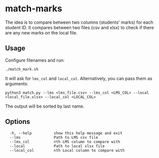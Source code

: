 # match-marks

The idea is to compare between two columns (students' marks) for each student ID.
It compares between two files (csv and xlsx) to check if there are any new marks on the local file.

## Usage
Configure filenames and run:
```
./match_mark.sh
```
It will ask for `lms_col` and `local_col`. Alternatively, you can pass them as arguments:

```
python3 match.py --lms <lms_file.csv> --lms_col <LMS_COL> --local <local_file.xlsx> --local_col <LOCAL_COL>
```

The output will be sorted by last name.

## Options

```
  -h, --help          show this help message and exit
  --lms               Path to LMS csv file
  --lms_col           nth LMS column to compare with
  --local             Path to local xlsx file
  --local_col         nth Local column to compare with
```